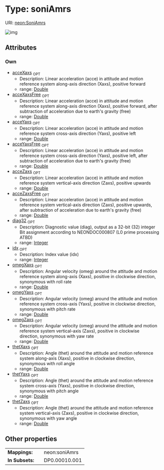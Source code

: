
# Type: soniAmrs




URI: [neon:SoniAmrs](https://data.neonscience.org/SoniAmrs)


![img](http://yuml.me/diagram/nofunky;dir:TB/class/[SoniAmrs&#124;idx:integer%20%3F;acceXaxs:double%20%3F;acceYaxs:double%20%3F;acceZaxs:double%20%3F;acceXaxsFree:double%20%3F;acceYaxsFree:double%20%3F;acceZaxsFree:double%20%3F;omegYaxs:double%20%3F;omegXaxs:double%20%3F;omegZaxs:double%20%3F;thetYaxs:double%20%3F;thetXaxs:double%20%3F;thetZaxs:double%20%3F;diag32:integer%20%3F])

## Attributes


### Own

 * [acceXaxs](acceXaxs.md)  <sub>OPT</sub>
    * Description: Linear acceleration (acce) in attitude and motion reference system along-axis direction (Xaxs), positive forward
    * range: [Double](types/Double.md)
 * [acceXaxsFree](acceXaxsFree.md)  <sub>OPT</sub>
    * Description: Linear acceleration (acce) in attitude and motion reference system along-axis direction (Xaxs), positive forward, after subtraction of acceleration due to earth's gravity (free)
    * range: [Double](types/Double.md)
 * [acceYaxs](acceYaxs.md)  <sub>OPT</sub>
    * Description: Linear acceleration (acce) in attitude and motion reference system cross-axis direction (Yaxs), positive left
    * range: [Double](types/Double.md)
 * [acceYaxsFree](acceYaxsFree.md)  <sub>OPT</sub>
    * Description: Linear acceleration (acce) in attitude and motion reference system cross-axis direction (Yaxs), positive left, after subtraction of acceleration due to earth's gravity (free)
    * range: [Double](types/Double.md)
 * [acceZaxs](acceZaxs.md)  <sub>OPT</sub>
    * Description: Linear acceleration (acce) in attitude and motion reference system vertical-axis direction (Zaxs), positive upwards
    * range: [Double](types/Double.md)
 * [acceZaxsFree](acceZaxsFree.md)  <sub>OPT</sub>
    * Description: Linear acceleration (acce) in attitude and motion reference system vertical-axis direction (Zaxs), positive upwards, after subtraction of acceleration due to earth's gravity (free)
    * range: [Double](types/Double.md)
 * [diag32](diag32.md)  <sub>OPT</sub>
    * Description: Diagnostic value (diag), output as a 32-bit (32) integer Bit assignment according to NEONDOC000807 (L0 prime processing ATBD)
    * range: [Integer](types/Integer.md)
 * [idx](idx.md)  <sub>OPT</sub>
    * Description: Index value (idx)
    * range: [Integer](types/Integer.md)
 * [omegXaxs](omegXaxs.md)  <sub>OPT</sub>
    * Description: Angular velocity (omeg) around the attitude and motion reference system along-axis (Xaxs), positive in clockwise direction, synonymous with roll rate
    * range: [Double](types/Double.md)
 * [omegYaxs](omegYaxs.md)  <sub>OPT</sub>
    * Description: Angular velocity (omeg) around the attitude and motion reference system cross-axis (Yaxs), positive in clockwise direction, synonymous with pitch rate
    * range: [Double](types/Double.md)
 * [omegZaxs](omegZaxs.md)  <sub>OPT</sub>
    * Description: Angular velocity (omeg) around the attitude and motion reference system vertical-axis (Zaxs), positive in clockwise direction, synonymous with yaw rate
    * range: [Double](types/Double.md)
 * [thetXaxs](thetXaxs.md)  <sub>OPT</sub>
    * Description: Angle (thet) around the attitude and motion reference system along-axis (Xaxs), positive in clockwise direction, synonymous with roll angle
    * range: [Double](types/Double.md)
 * [thetYaxs](thetYaxs.md)  <sub>OPT</sub>
    * Description: Angle (thet) around the attitude and motion reference system cross-axis (Yaxs), positive in clockwise direction, synonymous with pitch angle
    * range: [Double](types/Double.md)
 * [thetZaxs](thetZaxs.md)  <sub>OPT</sub>
    * Description: Angle (thet) around the attitude and motion reference system vertical-axis (Zaxs), positive in clockwise direction, synonymous with yaw angle
    * range: [Double](types/Double.md)

## Other properties

|  |  |  |
| --- | --- | --- |
| **Mappings:** | | neon:soniAmrs |
| **In Subsets:** | | DP0.00010.001 |

